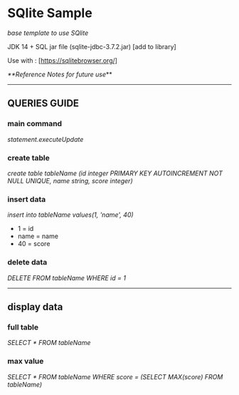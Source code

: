 # SQlite Sample
 _base template to use SQlite_

JDK 14 + SQL jar file (sqlite-jdbc-3.7.2.jar) [add to library]

Use with : [https://sqlitebrowser.org/]

_**Reference Notes for future use_**

---

##  QUERIES GUIDE

### main command
_statement.executeUpdate_

### create table
_create table tableName (id integer PRIMARY KEY AUTOINCREMENT NOT NULL UNIQUE, name string, score integer)_

### insert data
_insert into tableName values(1, 'name', 40)_
- 1 = id
- name = name
- 40 = score

### delete data
_DELETE FROM tableName WHERE id = 1_

---
## display data
### full table
_SELECT * FROM tableName_
### max value
_SELECT * FROM tableName WHERE score = (SELECT MAX(score) FROM tableName)_


[sqlite browser]: https://sqlitebrowser.org/